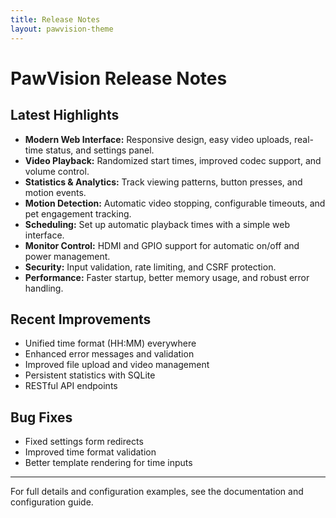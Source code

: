 ```yaml
---
title: Release Notes
layout: pawvision-theme
---
```

# PawVision Release Notes

## Latest Highlights

- **Modern Web Interface:** Responsive design, easy video uploads, real-time status, and settings panel.
- **Video Playback:** Randomized start times, improved codec support, and volume control.
- **Statistics & Analytics:** Track viewing patterns, button presses, and motion events.
- **Motion Detection:** Automatic video stopping, configurable timeouts, and pet engagement tracking.
- **Scheduling:** Set up automatic playback times with a simple web interface.
- **Monitor Control:** HDMI and GPIO support for automatic on/off and power management.
- **Security:** Input validation, rate limiting, and CSRF protection.
- **Performance:** Faster startup, better memory usage, and robust error handling.

## Recent Improvements

- Unified time format (HH:MM) everywhere
- Enhanced error messages and validation
- Improved file upload and video management
- Persistent statistics with SQLite
- RESTful API endpoints

## Bug Fixes

- Fixed settings form redirects
- Improved time format validation
- Better template rendering for time inputs

---

For full details and configuration examples, see the documentation and configuration guide.
